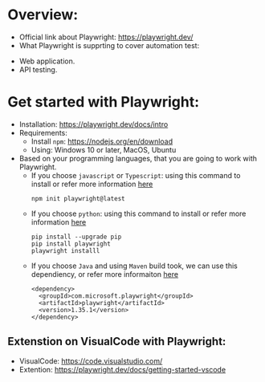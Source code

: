 # Overview:
- Official link about Playwright: https://playwright.dev/
- What Playwright is supprting to cover automation test:
+ Web application.
+ API testing.

# Get started with Playwright:
- Installation: https://playwright.dev/docs/intro
- Requirements:
  + Install `npm`: https://nodejs.org/en/download
  + Using: Windows 10 or later, MacOS, Ubuntu
- Based on your programming languages, that you are going to work with Playwright.
  + If you choose `javascript` or `Typescript`: using this command to install or refer more information [here]([https://playwright.dev/python/docs/library](https://playwright.dev/docs/library))
    ```
    npm init playwright@latest
    ```
  + If you choose `python`: using this command to install or refer more information [here](https://playwright.dev/python/docs/library)
    ```
    pip install --upgrade pip
    pip install playwright
    playwright installl
    ```
  + If you choose `Java` and using `Maven` build took, we can use this dependiency, or refer more informaiton [here](https://playwright.dev/java/docs/intro#installing-playwright)
    ```
    <dependency>
      <groupId>com.microsoft.playwright</groupId>
      <artifactId>playwright</artifactId>
      <version>1.35.1</version>
    </dependency>
    ```
## Extenstion on VisualCode with Playwright:
- VisualCode: https://code.visualstudio.com/
- Extention: https://playwright.dev/docs/getting-started-vscode
